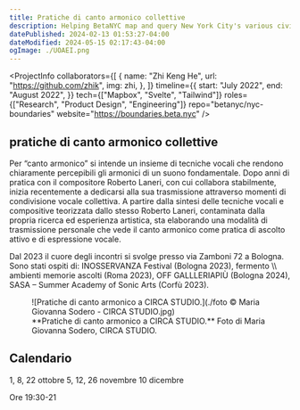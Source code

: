 ```yaml
---
title: Pratiche di canto armonico collettive
description: Helping BetaNYC map and query New York City's various civic boundaries.
datePublished: 2024-02-13 01:53:27-04:00
dateModified: 2024-05-15 02:17:43-04:00
ogImage: ./UOAEI.png
---
```


<ProjectInfo
  collaborators={[
    {
      name: "Zhi Keng He",
      url: "https://github.com/zhik",
      img: zhi,
    },
  ]}
  timeline={{
    start: "July 2022",
    end: "August 2022",
  }}
  tech={["Mapbox", "Svelte", "Tailwind"]}
  roles={["Research", "Product Design", "Engineering"]}
  repo="betanyc/nyc-boundaries"
  website="https://boundaries.beta.nyc"
/>

## pratiche di canto armonico collettive

Per “canto armonico” si intende un insieme di tecniche vocali che rendono chiaramente percepibili gli armonici di un suono fondamentale. Dopo anni di pratica con il compositore Roberto Laneri, con cui collabora stabilmente, inizia recentemente a dedicarsi alla sua trasmissione attraverso momenti di condivisione vocale collettiva. A partire dalla sintesi delle tecniche vocali e compositive teorizzata dallo stesso Roberto Laneri, contaminata dalla propria ricerca ed esperienza artistica, sta elaborando una modalità di trasmissione personale che vede il canto armonico come pratica di ascolto attivo e di espressione vocale.

Dal 2023 il cuore degli incontri si svolge presso via Zamboni 72 a Bologna. Sono stati ospiti di: INOSSERVANZA Festival (Bologna 2023), fermento \\\ ambienti memorie ascolti (Roma 2023), OFF GALLLERIAPIÙ (Bologna 2024), SASA – Summer Academy of Sonic Arts (Corfù 2023).

<figure>
  ![Pratiche di canto armonico a CIRCA STUDIO.](./foto © Maria Giovanna Sodero - CIRCA STUDIO.jpg)
  <figcaption>
    **Pratiche di canto armonico a CIRCA STUDIO.** Foto di Maria Giovanna Sodero, CIRCA STUDIO.
  </figcaption>
</figure>

## Calendario

1, 8, 22 ottobre 
5, 12, 26 novembre 
10 dicembre

Ore 19:30-21
